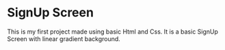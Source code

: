 # SignUp Screen 

This is my first project made using basic Html and Css. It is a basic SignUp Screen with linear gradient background.


